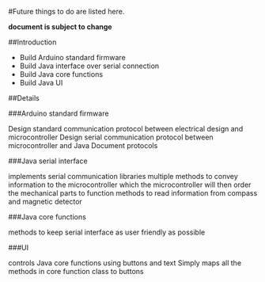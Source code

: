 #Future things to do are listed here.

**document is subject to change**

##Introduction

  * Build Arduino standard firmware
  * Build Java interface over serial connection
  * Build Java core functions
  * Build Java UI

##Details 

###Arduino standard firmware

Design standard communication protocol between electrical design and microcontroller
Design serial communication protocol between microcontroller and Java
Document protocols

###Java serial interface

implements serial communication libraries
multiple methods to convey information to the microcontroller which the microcontroller will then order the mechanical parts to function
methods to read information from compass and magnetic detector

###Java core functions

methods to keep serial interface as user friendly as possible

###UI

controls Java core functions using buttons and text
Simply maps all the methods in core function class to buttons